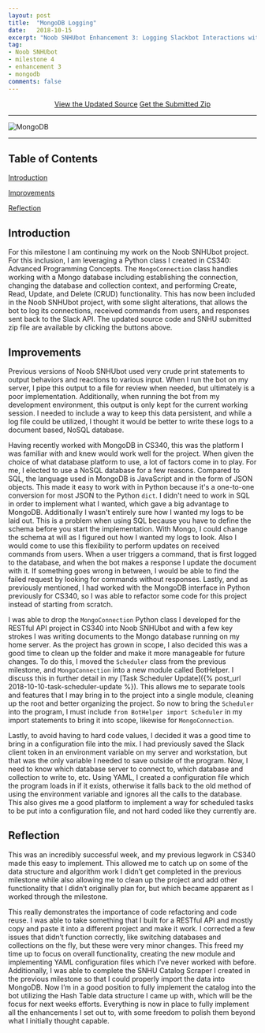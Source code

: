 ```yaml
---
layout: post
title:  "MongoDB Logging"
date:   2018-10-15
excerpt: "Noob SNHUbot Enhancement 3: Logging Slackbot Interactions with MongoDB."
tag:
- Noob SNHUbot
- milestone 4
- enhancement 3
- mongodb
comments: false
---
```


<center><a href="https://github.com/gsfellis/feature-logging" target="_blank" class="btn btn-success">View the Updated Source</a> <a href="{{ site.url }}/assets/submissions/noob_snhubot-feature_logging.zip" class="btn btn-warning">Get the Submitted Zip</a></center>

---

![MongoDB](https://webassets.mongodb.com/_com_assets/cms/MongoDB-Logo-5c3a7405a85675366beb3a5ec4c032348c390b3f142f5e6dddf1d78e2df5cb5c.png)

---

## Table of Contents

[Introduction](#introduction)

[Improvements](#improvements)

[Reflection](#reflection)

## Introduction

For this milestone I am continuing my work on the Noob SNHUbot project.  For this inclusion, I am leveraging a Python class I created in CS340: Advanced Programming Concepts.  The `MongoConnection` class handles working with a Mongo database including establishing the connection, changing the database and collection context, and performing Create, Read, Update, and Delete (CRUD) functionality.  This has now been included in the Noob SNHUbot project, with some slight alterations, that allows the bot to log its connections, received commands from users, and responses sent back to the Slack API.  The updated source code and SNHU submitted zip file are available by clicking the buttons above.

## Improvements

Previous versions of Noob SNHUbot used very crude print statements to output behaviors and reactions to various input.  When I run the bot on my server, I pipe this output to a file for review when needed, but ultimately is a poor implementation.  Additionally, when running the bot from my development environment, this output is only kept for the current working session.  I needed to include a way to keep this data persistent, and while a log file could be utilized, I thought it would be better to write these logs to a document based, NoSQL database.  

Having recently worked with MongoDB in CS340, this was the platform I was familiar with and knew would work well for the project.  When given the choice of what database platform to use, a lot of factors come in to play.  For me, I elected to use a NoSQL database for a few reasons.  Compared to SQL, the language used in MongoDB is JavaScript and in the form of JSON objects.  This made it easy to work with in Python because it's a one-to-one conversion for most JSON to the Python `dict`.  I didn't need to work in SQL in order to implement what I wanted, which gave a big advantage to MongoDB.  Additionally I wasn't entirely sure how I wanted my logs to be laid out.  This is a problem when using SQL because you have to define the schema before you start the implementation.  With Mongo, I could change the schema at will as I figured out how I wanted my logs to look.  Also I would come to use this flexibility to perform updates on received commands from users.  When a user triggers a command, that is first logged to the database, and when the bot makes a response I update the document with it.  If something goes wrong in between, I would be able to find the failed request by looking for commands without responses.  Lastly, and as previously mentioned, I had worked with the MongoDB interface in Python previously for CS340, so I was able to refactor some code for this project instead of starting from scratch.

I was able to drop the `MongoConnection` Python class I developed for the RESTful API project in CS340 into Noob SNHUbot and with a few key strokes I was writing documents to the Mongo database running on my home server.  As the project has grown in scope, I also decided this was a good time to clean up the folder and make it more manageable for future changes.  To do this, I moved the `Scheduler` class from the previous milestone, and `MongoConnection` into a new module called BotHelper.  I discuss this in further detail in my [Task Scheduler Update]({% post_url 2018-10-10-task-scheduler-update %}).  This allows me to separate tools and features that I may bring in to the project into a single module, cleaning up the root and better organizing the project.  So now to bring the `Scheduler` into the program, I must include `from BotHelper import Scheduler` in my import statements to bring it into scope, likewise for `MongoConnection`.

Lastly, to avoid having to hard code values, I decided it was a good time to bring in a configuration file into the mix.  I had previously saved the Slack client token in an environment variable on my server and workstation, but that was the only variable I needed to save outside of the program.  Now, I need to know which database server to connect to, which database and collection to write to, etc.  Using YAML, I created a configuration file which the program loads in if it exists, otherwise it falls back to the old method of using the environment variable and ignores all the calls to the database.  This also gives me a good platform to implement a way for scheduled tasks to be put into a configuration file, and not hard coded like they currently are.

## Reflection

This was an incredibly successful week, and my previous legwork in CS340 made this easy to implement.  This allowed me to catch up on some of the data structure and algorithm work I didn’t get completed in the previous milestone while also allowing me to clean up the project and add other functionality that I didn’t originally plan for, but which became apparent as I worked through the milestone.

This really demonstrates the importance of code refactoring and code reuse.  I was able to take something that I built for a RESTful API and mostly copy and paste it into a different project and make it work.  I corrected a few issues that didn’t function correctly, like switching databases and collections on the fly, but these were very minor changes.  This freed my time up to focus on overall functionality, creating the new module and implementing YAML configuration files which I’ve never worked with before.  Additionally, I was able to complete the SNHU Catalog Scraper I created in the previous milestone so that I could properly import the data into MongoDB.  Now I’m in a good position to fully implement the catalog into the bot utilizing the Hash Table data structure I came up with, which will be the focus for next weeks efforts.  Everything is now in place to fully implement all the enhancements I set out to, with some freedom to polish them beyond what I initially thought capable.
